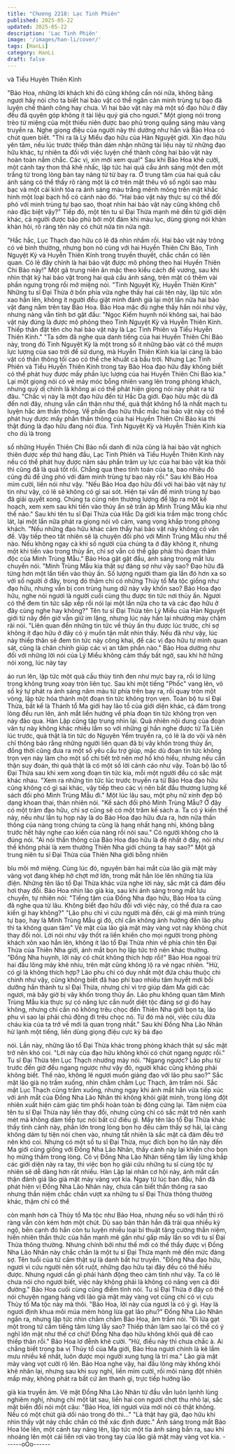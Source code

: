 ```yaml
---
title: "Chương 2218: Lạc Tinh Phiên"
published: 2025-05-22
updated: 2025-05-22
description: 'Lạc Tinh Phiên'
image: '/images/han-li/cover/'
tags: [HanLi]
category: HanLi
draft: false
---
```


và Tiểu Huyên Thiên Kính

"Bảo Hoa, những lời khách khí đó cũng không cần nói nữa, không
bằng ngươi hãy nói cho ta biết hai bảo vật có thể ngăn cản minh
trùng tự bạo đã luyện chế thành công hay chưa. Vì hai bảo vật
này mà một số đạo hữu ở đây đều đã quyên góp không ít tài liệu
quý giá cho ngươi." Một giọng nói trong trẻo từ miệng của một
thiếu niên được bao phủ trong quầng sáng màu vàng truyền ra.
Nghe giọng điệu của người này thì dường như hắn và Bảo Hoa
có chút quen biết.
"Thì ra là Lý Miểu đạo hữu của Hàn Nguyệt giới. Xin đạo hữu yên
tâm, nếu lúc trước thiếp thân dám nhận những tài liệu này từ
những đạo hữu khác, tự nhiên ta đối với việc luyện chế thành
công hai bảo vật này hoàn toàn nắm chắc. Các vị, xin mời xem
qua!"
Sau khi Bảo Hoa khẽ cười, một cánh tay thon thả khẽ nhấc, lập
tức hai quả cầu ánh sáng một đen một trắng từ trong lòng bàn tay
nàng từ từ bay ra.
Ở trung tâm của hai quả cầu ánh sáng có thể thấy rõ ràng một lá
cờ trên mặt thêu vô số ngôi sao màu bạc và một cái kính tỏa ra
ánh sáng màu trắng mênh mông trên mặt khắc hình một loại bạch
hổ có cánh nào đó.
"Hai bảo vật này thực sự có thể đối phó với minh trùng tự bạo
sao, thoạt nhìn hai bảo vật này cũng không chỗ nào đặc biệt
vậy?" Tiếp đó, một tên tu sĩ Đại Thừa mạnh mẽ đến từ giới diện
khác, cả người được bảo phủ bởi một đám khí màu lục, dùng
giọng nói khàn khàn hỏi, rõ ràng tên này có chút nửa tin nửa ngờ.

"Hắc hắc, Lục Thạch đạo hữu có lẽ đã nhìn nhầm rồi. Hai bảo vật
này trông có vẻ bình thường, nhưng bọn nó cùng với hai Huyền
Thiên Chi Bảo, Tinh Nguyệt Kỳ và Huyễn Thiên Kính trong truyền
thuyết, chắc chắn có liên quan. Có lẽ đây chính là hai bảo vật
được mô phỏng theo hai Huyền Thiên Chi Bảo này!" Một gã trung
niên ăn mặc theo kiểu cách đế vương, sau khi nhìn thật kỹ hai
bảo vật trong hai quả cầu ánh sáng, trên mặt có thêm vài phần
ngưng trọng rồi mở miệng nói.
"Tinh Nguyệt Kỳ, Huyễn Thiên Kính"
Những tu sĩ Đại Thừa ở bốn phía vừa nghe thấy hai cái tên này,
lập tức xôn xao hẳn lên, không ít người đều giật mình đánh giá lại
một lần nữa hai bảo vật đang nằm trên tay Bảo Hoa.
Bảo Hoa mặc đù nghe thấy hắn nói như vậy, nhưng nàng vẫn tỉnh
bơ gật đầu:
"Ngọc Kiếm huynh nói không sai, hai bảo vật này đúng là được
mô phỏng theo Tinh Nguyệt Kỳ và Huyễn Thiên Kính. Thiếp thân
đặt tên cho hai bảo vật này là Lạc Tinh Phiên và Tiểu Huyễn
Thiên Kính."
"Ta sớm đã nghe qua danh tiếng của hai Huyền Thiên Chi Bảo
này, trong đó Tinh Nguyệt Kỳ là một trong số ít những bảo vật có
thể mượn lực lượng của sao trời để sử dụng, mà Huyễn Thiên
Kính kia lại càng là bảo vật có thần thông tối cao có thể che khuất
cả bầu trời. Nhưng Lạc Tinh Phiên và Tiểu Huyễn Thiên Kính
trong tay Bảo Hoa đạo hữu đây không biết có thể phát huy được
mấy phần lực lượng của hai Huyền Thiên Chi Bảo kia." Lại một
giọng nói có vẻ máy móc bỗng nhiên vang lên trong phòng khách,
nhưng quỷ dị chính là không ai có thể phát hiện giọng nói này
phát ra từ đâu.
"Chắc vị này là một đạo hữu đến từ Hắc Dạ giới. Đạo hữu mặc dù
đã đến nơi đây, nhưng vẫn cẩn thận như thế, quả thật không hổ là
nhất mạch tu luyện hắc ám thần thông. Về phần đạo hữu thắc
mắc hai bảo vật này có thể phát huy được mấy phần thần thông
của hai Huyền Thiên Chi Bảo kia thì thật đúng là đạo hữu đang
nói đùa. Tinh Nguyệt Kỳ và Huyễn Thiên Kính kia cho dù là trong

số những Huyền Thiên Chi Bảo nổi danh đi nữa cũng là hai bảo
vật nghịch thiên được xếp thứ hạng đầu, Lạc Tinh Phiên và Tiểu
Huyễn Thiên Kính này nếu có thể phát huy được năm sáu phần
trăm uy lực của hai bảo vật kia thôi thì cũng đã là quá tốt rồi.
Chẳng qua theo tính toán của ta, bao nhiêu đó cũng đủ để ứng
phó với đám minh trùng tự bạo này rồi." Sau khi Bảo Hoa mỉm
cười, liền nói như vậy.
"Nếu Bảo Hoa đạo hữu đối với hai bảo vật này tự tin như vậy, có
lẽ sẽ không có gì sai sót. Hiện tại vấn đề minh trùng tự bạo đã giải
quyết xong. Chúng ta cũng nên thương lượng để lập ra một kế
hoạch, xem xem sau khi tiến vào thủy ấn sẽ trấn áp Minh Trùng
Mẫu kia như thế nào." Sau khi tên tu sĩ Đại Thừa của Hắc Dạ giới
kia trầm mặc trong chốc lát, lại một lần nữa phát ra giọng nói vô
cảm, vang vọng khắp trong phòng khách.
"Nếu những đạo hữu khác cảm thấy hai bảo vật này không có vấn
đề. Vậy tiếp theo tất nhiên sẽ là chuyện đối phó với Minh Trùng
Mẫu như thế nào. Nếu không ngay cả khi số người của chúng ta ở
đây không ít, nhưng một khi tiến vào trong thủy ấn, chỉ sợ vẫn có
thể gặp phải thủ đoạn thâm độc của Minh Trùng Mẫu." Bảo Hoa
gật gật đầu, ánh sáng trong mắt lưu chuyển nói.
"Minh Trùng Mẫu kia thật sự đáng sợ như vậy sao? Đạo hữu đã
từng hơn một lần tiến vào thủy ấn. Số lượng người tham gia lần
đó hơn xa so với số người ở đây, trong đó thậm chí có những
Thủy tổ Ma tộc giống như đạo hữu, nhưng vẫn bị con trùng hung
dữ này vây khốn sao? Bảo Hoa đạo hữu, nghe nói ngươi là người
cuối cùng thu được tin tức nơi thủy ấn. Ngươi có thể đem tin tức
sắp xếp rồi nói lại một lần nữa cho ta và các đạo hữu ở đây cùng
nghe hay không?" Tên tu sĩ Đại Thừa tên Lý Miểu của Hàn
Nguyệt giới từ nãy đến giờ vẫn giữ im lặng, nhưng lúc này hắn lại
nhướng mày chậm rãi nói.
"Liên quan đến những tin tức về thủy ấn thu được lúc trước, chỉ sợ
không ít đạo hữu ở đây có ý muốn tận mắt nhìn thấy. Nếu đã như
vậy, lúc này thiếp thân sẽ đem tin tức này công khai, để các vị đạo
hữu tự mình quan sát, cũng là chân chính giúp các vị an tâm phần
nào." Bảo Hoa dường như đối với những lời nói của Lý Miểu
không cảm thấy bất ngờ, sau khi hờ hững nói xong, lúc này tay

áo run lên, lập tức một quả cầu thủy tinh đen như mực bay ra, rồi
lơ lửng trong không trung xoay tròn liên tục.
Sau khi một tiếng "Phốc" vang lên, vô số ký tự phát ra ánh sáng
năm màu từ phía trên bay ra, rồi quay tròn một vòng, lập tức hóa
thành một đoạn tin tức không trọn vẹn.
Toàn bộ tu sĩ Đại Thừa, bất kể là Thánh tổ Ma giới hay lão tổ của
giới diện khác, cả đám trong lòng đều run lên, ánh mắt liền hướng
về phía đoạn tin tức không trọn vẹn này đảo qua.
Hàn Lập cũng tập trung nhìn lại.
Quả nhiên nội dung của đoạn văn tự này không khác nhiều lắm
so với những gì hắn nghe được từ Tà Liên lúc trước, quả thật là
tin tức do Nguyên Yểm truyền ra, có lẽ là do vội vã nên chỉ thông
báo rằng những người liên quan đã bị vây khốn trong thủy ấn,
đồng thời cũng đưa ra một số yêu cầu trợ giúp, mặc dù đoạn tin
tức không trọn vẹn này làm cho một số chi tiết trở nên mơ hồ khó
hiểu, nhưng nếu cẩn thận suy đoán, thì quả thật là có một số lời
cảnh cáo như vậy.
Toàn bộ lão tổ Đại Thừa sau khi xem xong đoạn tin tức kia, mỗi
một người đều có sắc mặt khác nhau.
"Xem ra những tin tức lúc trước truyền ra từ Bảo Hoa đạo hữu
cũng không có gì sai khác, vậy tiếp theo các vị nên bắt đầu
thương lượng kế sách đối phó Minh Trùng Mẫu đi." Một lúc lâu
sau, một phụ nữ xinh đẹp bộ dạng khoan thai, thản nhiên nói.
"Kế sách đối phó Minh Trùng Mẫu? Ở đây có một trăm đạo hữu,
chỉ sợ cũng sẽ có một trăm kế sách a. Ta có ý kiến thế này, nếu
như lần tụ họp này là do Bảo Hoa đạo hữu đưa ra, hơn nữa thần
thông của nàng trong chúng ta cũng là hạng nhất hạng nhì, không
bằng trước hết hãy nghe cao kiến của nàng rồi nói sau." Có người
không cho là đúng nói.
"Ai nói thần thông của Bảo Hoa đạo hữu là đệ nhất ở đây, nói như
thế không phải là xem thường Thiên Nha giới chúng ta hay sao?"
Một gã trung niên tu sĩ Đại Thừa của Thiên Nha giới bỗng nhiên

bĩu môi mở miệng.
Cùng lúc đó, nguyên bản hai mắt của lão già mặt mày vàng vọt
đang khép hờ chợt mở lớn, trong mắt hắn lóe lên những tia lửa
điện.
Những tên lão tổ Đại Thừa khác vừa nghe lời này, sắc mặt cả
đám đều hơi thay đổi.
Bảo Hoa nhìn lão già kia, sau khi ánh sáng trong mắt lưu chuyển,
tự nhiên nói:
"Tiếng tăm của Đồng Nha đạo hữu, Bảo Hoa ta cũng đã nghe qua
từ lâu. Không biết đạo hữu đối với việc này, có thể đưa ra cao
kiến gì hay không?"
"Lão phu chỉ vì cứu người mà đến, cái gì mà minh trùng tự bạo,
hay là Minh Trùng Mẫu gì đó, chỉ cần không ảnh hưởng đến lão
phu thì ta không quan tâm" Vẻ mặt của lão già mặt mày vàng vọt
này không chút thay đổi nói.
Lời nói như vậy thốt ra liền khiến cho mọi người trong phòng
khách xôn xao hẳn lên, không ít lão tổ Đại Thừa nhìn về phía chín
tên Đại Thừa của Thiên Nha giới, ánh mắt bọn họ lập tức trở nên
khác thường.
"Đồng Nha huynh, lời này có chút không thích hợp rồi!" Bảo Hoa
ngoại trừ hai đầu lông mày khẽ nhíu, trên mặt cũng không lộ ra vẻ
ngạc nhiên.
"Hừ, có gì là không thích hợp? Lão phu chỉ có duy nhất một đứa
cháu thuộc chi chính như vậy, cũng không biết đã hao phí bao
nhiêu tâm huyết mới bồi dưỡng hắn thành tu sĩ Đại Thừa, nhưng
chỉ vì trợ giúp đám Ma giới các ngươi, mà bây giờ bị vây khốn
trong thủy ấn. Lão phu không quan tâm Minh Trùng Mẫu kia thực
sự có năng lực cắn nuốt diệt tộc đáng sợ gì đó hay không, nhưng
chỉ cần nó không trêu chọc đến Thiên Nha giới bọn ta, lão phu vì
sao lại phải chủ động đi trêu chọc nó. Từ đó mà nói, việc cứu đứa
cháu kia của ta trở về mới là quan trọng nhất." Sau khi Đồng Nha
Lão Nhân hừ lạnh một tiếng, liền dùng giọng điệu cực kỳ bá đạo

nói.
Lần này, những lão tổ Đại Thừa khác trong phòng khách thật sự
sắc mặt trở nên khó coi.
"Lời này của đạo hữu không khỏi có chút ngang ngược rồi." Tu sĩ
Đại Thừa tên Lục Thạch nhướng mày nói.
"Ngang ngược? Lão phu từ trước đến giờ đều ngang ngược như
vậy đó, người khác cũng không phải không biết. Thế nào, không
lẽ ngươi muốn giảng đạo với lão phu sao?" Sắc mặt lão già nọ
trầm xuống, nhìn chằm chằm Lục Thạch, âm trầm nói.
Sắc mặt Lục Thạch cũng trầm xuống, nhưng ngay khi ánh mắt
hắn vừa tiếp xúc với ánh mắt của Đồng Nha Lão Nhân thì không
khỏi giật mình, trong lòng đột nhiên xuất hiện cảm giác tim phổi
hoàn toàn bị đông cứng lại.
Tâm niệm của tên tu sĩ Đại Thừa này liền thay đổi, nhưng cũng
chỉ có sắc mặt trở nên xanh mét mà không dám tiếp tục nói bất
cứ điều gì.
Mấy tên lão tổ Đại Thừa khác thấy tình cảnh này, phần lớn trong
lòng bọn họ đều cảm thấy sợ hãi, lại càng không dám tự tiện nói
chen vào, nhưng tất nhiên là sắc mặt cả đám đều trở nên khó coi.
Nhưng có một số tu sĩ Đại Thừa, mục đích bọn họ lần này đến Ma
giới cũng giống với Đồng Nha Lão Nhân, thấy cảnh này lại khiến
cho bọn họ mừng thầm trong lòng.
Có vị Đồng Nha Lão Nhân tiếng tăm lẫy lừng khắp các giới diện
này ra tay, thì việc bọn họ giải cứu những tu sĩ cùng tộc tự nhiên
sẽ dễ dàng hơn rất nhiều.
Hàn Lập lại nhân cơ hội này, ánh mắt cẩn thận đánh giá lão già
mặt mày vàng vọt kia.
Ngay từ lúc ban đầu, hắn đã phát hiện vị Đồng Nha Lão Nhân
này, chưa cần biết thần thông ra sao nhưng thần niệm chắc chắn
vượt xa những tu sĩ Đại Thừa thông thường khác, thậm chí có thể

còn mạnh hơn cả Thủy tổ Ma tộc như Bảo Hoa, nhưng nếu so với
hắn thì rõ ràng vẫn còn kém hơn một chút.
Dù sao bản thân hắn đã trải qua nhiều kỳ ngộ, bên cạnh đó hắn
còn tu luyện nhiều loại bí thuật tăng cường thần niệm, hiển nhiên
thần thức của hắn mạnh mẽ gần như gấp mấy lần so với tu sĩ Đại
Thừa thông thường.
Nhưng chính bởi như thế mới có thể thấy được vị Đồng Nha Lão
Nhân này chắc chắn là một tu sĩ Đại Thừa mạnh mẽ đến mức
đáng sợ.
Tên tuổi của tứ cầm thật sự là danh bất hư truyền.
"Đồng Nha đạo hữu, ngươi vì cứu người nên sốt ruột, những đạo
hữu tại đây đều có thể hiểu được. Nhưng ngươi cần gì phải hành
động theo cảm tính như vậy. Ta có lẽ chưa nói cho ngươi biết,
việc này không phải là không có năng vẹn cả đôi đường." Bảo
Hoa cuối cùng cũng điềm tĩnh nói.
Tu sĩ Đại Thừa ở đây có thể nói chuyện ngang hàng với lão già
mặt mày vàng vọt cũng chỉ có vị cựu Thủy tổ Ma tộc này mà thôi.
"Bảo Hoa, lời này của ngươi là có ý gì. Hay là ngươi định khua
môi múa mém hòng lừa gạt lão phu?" Đồng Nha Lão Nhân ngẩn
ra, nhưng lập tức nhìn chằm chằm Bảo Hoa, âm trầm nói.
"Đi lừa gạt một trong tứ cầm tiếng tăm lừng lẫy sao? Thiếp thân
làm sao lại có thể có ý nghĩ lớn mật như thế cơ chứ! Đồng Nha
đạo hữu không khỏi quá đề cao thiếp thân rồi." Bảo Hoa lơ đễnh
khẽ cười.
"Hừ, điều này thì chưa chắc à. Ai chẳng biết trong ba vị Thủy tổ
của Ma giới, Bảo Hoa ngươi chính là kẻ lắm mưu nhiều kế nhất,
luôn được mọi người xung tụng là trí ma." Lão già mặt mày vàng
vọt cười rộ lên.
Bảo Hoa nghe vậy, hai đầu lông mày không khỏi khẽ nhăn lại,
nhưng sau khi suy nghĩ, liền mỉm cười, rồi môi nàng đột nhiên
mấp máy, không phát ra bất cứ âm thanh gì, trực tiếp hướng lão

già kia truyền âm.
Vẻ mặt Đồng Nha Lão Nhân từ đầu vẫn luôn lạnhh lùng nghiêm
nghị, nhưng chỉ một lát sau, liền hai con ngươi chợt thu nhỏ lại,
sắc mặt biến đổi nói một câu:
"Bảo Hoa, lời ngươi vừa mới nói có thật không. Nếu có một chút
giả dối nào trong đó thì..."
"Là thật hay giả, đạo hữu khi nhìn thấy vật này chắc chắn có thể
xác định được." Ánh sáng trong mắt Bảo Hoa lóe lên, một cánh
tay nâng lên, lập tức một tia ánh sáng bắn ra, sau khi nhoáng lên
một cái liền rơi vào trong tay của lão giả mặt mày vàng vọt kia.
------oOo------
